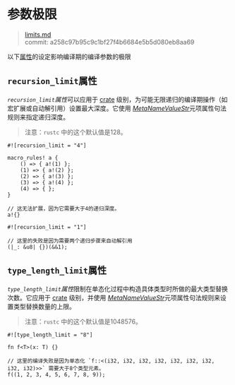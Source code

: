 # 参数极限

>[limits.md](https://github.com/rust-lang/reference/blob/master/src/attributes/limits.md)\
>commit: a258c97b95c9c1bf27f4b6684e5b5d080eb8aa69

以下[属性]的设定影响编译期的编译参数的极限

## `recursion_limit`属性

*`recursion_limit`属性*可以应用于 [crate] 级别，为可能无限递归的编译期操作（如宏扩展或自动解引用）设置最大深度。它使用 [_MetaNameValueStr_]元项属性句法规则来指定递归深度。

> 注意：`rustc` 中的这个默认值是128。

```rust,compile_fail
#![recursion_limit = "4"]

macro_rules! a {
    () => { a!(1) };
    (1) => { a!(2) };
    (2) => { a!(3) };
    (3) => { a!(4) };
    (4) => { };
}

// 这无法扩展，因为它需要大于4的递归深度。
a!{}
```

```rust,compile_fail
#![recursion_limit = "1"]

// 这里的失败是因为需要两个递归步骤来自动解引用
(|_: &u8| {})(&&1);
```

## `type_length_limit`属性

*`type_length_limit`属性*限制在单态化过程中构造具体类型时所做的最大类型替换次数。它应用于 [crate] 级别，并使用 [_MetaNameValueStr_]元项属性句法规则来设置类型替换数量的上限。

> 注意：`rustc` 中的这个默认值是1048576。

<!-- This code should fail to compile. Unfortunately rustdoc's `compile_fail` stops after analysis phase, and this error is generated after that. So this needs to be `ignore` for now. -->

```rust,compile_fail,ignore
#![type_length_limit = "8"]

fn f<T>(x: T) {}

// 这里的编译失败是因为单态化 `f::<(i32, i32, i32, i32, i32, i32, i32, i32, i32)>>` 需要大于8个类型元素。
f((1, 2, 3, 4, 5, 6, 7, 8, 9));
```

[_MetaNameValueStr_]: ../attributes.md#元项属性句法
[属性]: ../attributes.md
[crate]: ../crates-and-source-files.md
